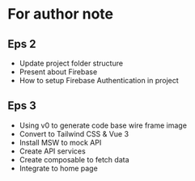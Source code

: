 # For author note

## Eps 2

- Update project folder structure
- Present about Firebase
- How to setup Firebase Authentication in project

## Eps 3

- Using v0 to generate code base wire frame image
- Convert to Tailwind CSS & Vue 3
- Install MSW to mock API
- Create API services
- Create composable to fetch data
- Integrate to home page
